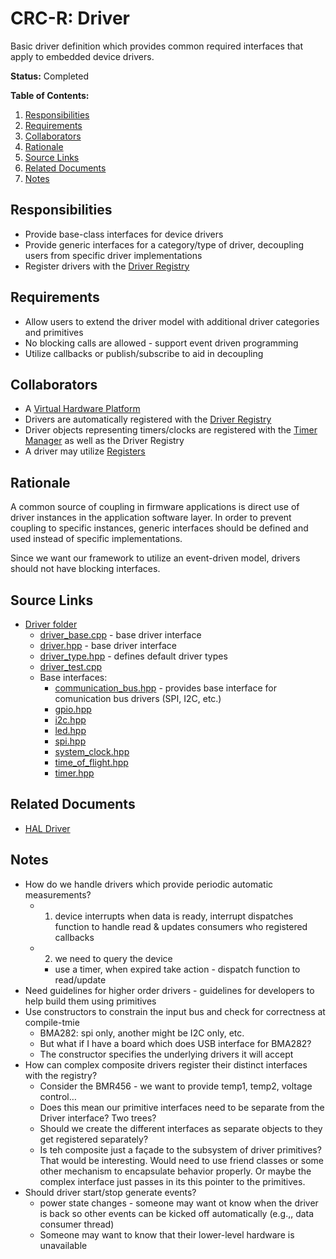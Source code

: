 # CRC-R: Driver

Basic driver definition which provides common required interfaces that apply to embedded device drivers.

**Status:** Completed

**Table of Contents:**

1. [Responsibilities](#responsibilities)
2. [Requirements](#requirements)
3. [Collaborators](#collaborators)
4. [Rationale](#rationale)
5. [Source Links](#source-links)
6. [Related Documents](#related-documents)
7. [Notes](#notes)

## Responsibilities

* Provide base-class interfaces for device drivers
* Provide generic interfaces for a category/type of driver, decoupling users from specific driver implementations
* Register drivers with the [Driver Registry](driver_registry.md)

## Requirements

* Allow users to extend the driver model with additional driver categories and primitives
* No blocking calls are allowed - support event driven programming
* Utilize callbacks or publish/subscribe to aid in decoupling

## Collaborators

* A [Virtual Hardware Platform](virtual_hardware_platform.md)
* Drivers are automatically registered with the [Driver Registry](driver_registry.md)
* Driver objects representing timers/clocks are registered with the [Timer Manager](timer_manager.md) as well as the Driver Registry
* A driver may utilize [Registers](../core/register.md)

## Rationale

A common source of coupling in firmware applications is direct use of driver instances in the application software layer. In order to prevent coupling to specific instances, generic interfaces should be defined and used instead of specific implementations.

Since we want our framework to utilize an event-driven model, drivers should not have blocking interfaces.

## Source Links

* [Driver folder](../../../../src/core/driver/)
    * [driver_base.cpp](../../../../src/core/driver/driver_base.cpp) - base driver interface
    * [driver.hpp](../../../../src/core/driver/driver.hpp) - base driver interface
    * [driver_type.hpp](../../../../src/core/driver/driver_type.hpp) - defines default driver types
    * [driver_test.cpp](../../../../src/core/driver/driver_test.cpp)
    * Base interfaces:
        * [communication_bus.hpp](../../../../src/core/driver/communication_bus.hpp) - provides base interface for comunication bus drivers (SPI, I2C, etc.)
        * [gpio.hpp](../../../../src/core/driver/gpio.hpp)
        * [i2c.hpp](../../../../src/core/driver/i2c.hpp)
        * [led.hpp](../../../../src/core/driver/led.hpp)
        * [spi.hpp](../../../../src/core/driver/spi.hpp)
        * [system_clock.hpp](../../../../src/core/driver/system_clock.hpp)
        * [time_of_flight.hpp](../../../../src/core/driver/time_of_flight.hpp)
        * [timer.hpp](../../../../src/core/driver/timer.hpp)

## Related Documents

* [HAL Driver](hal_driver.md)

## Notes

* How do we handle drivers which provide periodic automatic measurements?
    * 1) device interrupts when data is ready, interrupt dispatches function to handle read & updates consumers who registered callbacks
    * 2) we need to query the device
        * use a timer, when expired take action - dispatch function to read/update
* Need guidelines for higher order drivers - guidelines for developers to help build them using primitives
* Use constructors to constrain the input bus and check for correctness at compile-tmie
    * BMA282: spi only, another might be I2C only, etc.
    * But what if I have a board which does USB interface for BMA282?
    * The constructor specifies the underlying drivers it will accept
* How can complex composite drivers register their distinct interfaces with the registry?
    * Consider the BMR456 - we want to provide temp1, temp2, voltage control…
    * Does this mean our primitive interfaces need to be separate from the Driver interface? Two trees?
    * Should we create the different interfaces as separate objects to they get registered separately?
    * Is teh composite just a façade to the subsystem of driver primitives? That would be interesting. Would need to use friend classes or some other mechanism to encapsulate behavior properly. Or maybe the complex interface just passes in its this pointer to the primitives.
* Should driver start/stop generate events?
    * power state changes - someone may want ot know when the driver is back so other events can be kicked off automatically (e.g.,, data consumer thread)
    * Someone may want to know that their lower-level hardware is unavailable
